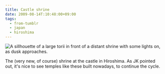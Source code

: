 ```yaml
---
title: Castle shrine
date: 2009-08-14T:10:48:00+09:00
tags:
  - from-tumblr
  - japan
  - hiroshima
---
```


![A sillhouette of a large torii in front of a distant shrine with some lights on, as dusk approaches.](../img/3d1fef940827bf1b6a9d1148c757d7162ba9fc9ac5b83b1fb032240d75df72f3.jpg)

The (very new, of course) shrine at the castle in Hiroshima. As JK pointed out, it's nice to see temples like these built nowadays, to continue the cycle.
